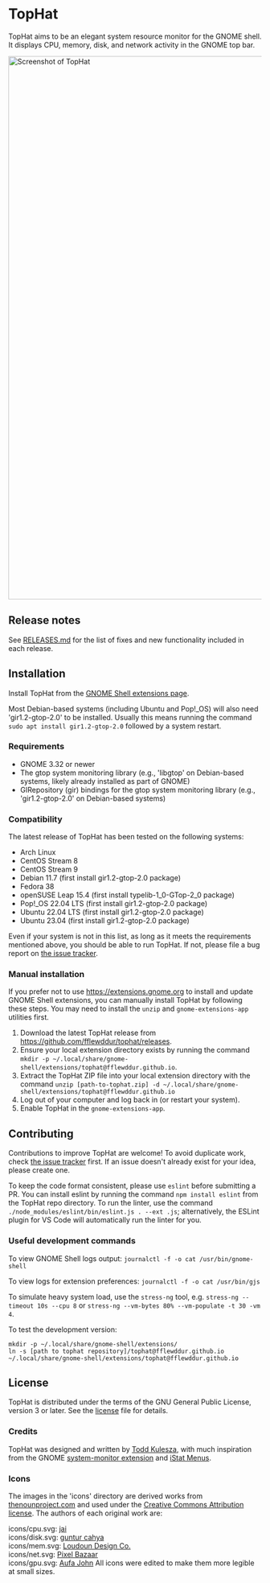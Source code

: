 # TopHat

TopHat aims to be an elegant system resource monitor for the GNOME shell. It
displays CPU, memory, disk, and network activity in the GNOME top bar.

<img src="./screenshots/tophat.png?raw=true" width="1080px" alt="Screenshot of
TopHat">

## Release notes

See [RELEASES.md](RELEASES.md) for the list of fixes and new functionality
included in each release.

## Installation

Install TopHat from the [GNOME Shell extensions
page](https://extensions.gnome.org/extension/5219/tophat/).

Most Debian-based systems (including Ubuntu and Pop!_OS) will also need
'gir1.2-gtop-2.0' to be installed. Usually this means running the command
`sudo apt install gir1.2-gtop-2.0` followed by a system restart.

### Requirements

- GNOME 3.32 or newer
- The gtop system monitoring library (e.g., 'libgtop' on Debian-based systems,
  likely already installed as part of GNOME)
- GIRepository (gir) bindings for the gtop system monitoring library (e.g.,
  'gir1.2-gtop-2.0' on Debian-based systems)

### Compatibility

The latest release of TopHat has been tested on the following systems:

- Arch Linux
- CentOS Stream 8
- CentOS Stream 9
- Debian 11.7 (first install gir1.2-gtop-2.0 package)
- Fedora 38
- openSUSE Leap 15.4 (first install typelib-1_0-GTop-2_0 package)
- Pop!_OS 22.04 LTS (first install gir1.2-gtop-2.0 package)
- Ubuntu 22.04 LTS (first install gir1.2-gtop-2.0 package)
- Ubuntu 23.04 (first install gir1.2-gtop-2.0 package)

Even if your system is not in this list, as long as it meets the
requirements mentioned above, you should be able to run TopHat. If not, please
file a bug report on [the issue
tracker](https://github.com/fflewddur/tophat/issues).

### Manual installation

If you prefer not to use https://extensions.gnome.org to install and update
GNOME Shell extensions, you can manually install TopHat by following these
steps. You may need to install the `unzip` and `gnome-extensions-app`
utilities first.

1) Download the latest TopHat release from
   https://github.com/fflewddur/tophat/releases.
2) Ensure your local extension directory exists by running the command `mkdir
   -p ~/.local/share/gnome-shell/extensions/tophat@fflewddur.github.io`.
3) Extract the TopHat ZIP file into your local extension directory with the
   command `unzip [path-to-tophat.zip] -d
   ~/.local/share/gnome-shell/extensions/tophat@fflewddur.github.io`
4) Log out of your computer and log back in (or restart your system).
5) Enable TopHat in the `gnome-extensions-app`.

## Contributing

Contributions to improve TopHat are welcome! To avoid duplicate work, check
[the issue tracker](https://github.com/fflewddur/tophat/issues) first. If an
issue doesn't already exist for your idea, please create one.

To keep the code format consistent, please use `eslint` before submitting a
PR. You can install eslint by running the command `npm install eslint` from
the TopHat repo directory. To run the linter, use the command
`./node_modules/eslint/bin/eslint.js . --ext .js`; alternatively, the ESLint
plugin for VS Code will automatically run the linter for you.

### Useful development commands

To view GNOME Shell logs output: `journalctl -f -o cat /usr/bin/gnome-shell`

To view logs for extension preferences: `journalctl -f -o cat /usr/bin/gjs`

To simulate heavy system load, use the `stress-ng` tool, e.g. `stress-ng
--timeout 10s --cpu 8` or `stress-ng --vm-bytes 80% --vm-populate -t 30 -vm
4`.

To test the development version:

    mkdir -p ~/.local/share/gnome-shell/extensions/
    ln -s [path to tophat repository]/tophat@fflewddur.github.io ~/.local/share/gnome-shell/extensions/tophat@fflewddur.github.io

## License

TopHat is distributed under the terms of the GNU General Public License,
version 3 or later. See the [license] file for details.

### Credits

TopHat was designed and written by [Todd
Kulesza](https://github.com/fflewddur), with much inspiration from the GNOME
[system-monitor
extension](https://extensions.gnome.org/extension/120/system-monitor/) and
[iStat Menus](https://bjango.com/mac/istatmenus/).

### Icons

The images in the 'icons' directory are derived works from
[thenounproject.com](https://thenounproject.com) and used under the [Creative
Commons Attribution license](https://creativecommons.org/licenses/by/3.0/).
The authors of each original work are:

icons/cpu.svg: [jai](https://thenounproject.com/jairam.182/)  
icons/disk.svg: [guntur cahya](https://thenounproject.com/gunturcahya05/)  
icons/mem.svg: [Loudoun Design
Co.](https://thenonproject.com/LoudounDesignCo/)  
icons/net.svg: [Pixel Bazaar](https://thenounproject.com/pixelbazaar/)  
icons/gpu.svg: [Aufa John](https://thenounproject.com/aufajohn70/)
All icons were edited to make them more legible at small sizes.

[license]: LICENSE
